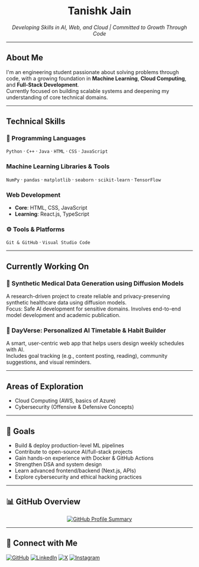 <h1 align="center">Tanishk Jain</h1>
<p align="center"><em>Developing Skills in AI, Web, and Cloud | Committed to Growth Through Code</em></p>

---

## About Me

I'm an engineering student passionate about solving problems through code, with a growing foundation in **Machine Learning**, **Cloud Computing**, and **Full-Stack Development**.  
Currently focused on building scalable systems and deepening my understanding of core technical domains.

---

## Technical Skills

### 🧾 Programming Languages
`Python` · `C++` · `Java` · `HTML` · `CSS` · `JavaScript`

###  Machine Learning Libraries & Tools
`NumPy` · `pandas` · `matplotlib` · `seaborn` · `scikit-learn` · `TensorFlow`

###  Web Development
- **Core**: HTML, CSS, JavaScript  
- **Learning**: React.js, TypeScript

### ⚙️ Tools & Platforms
`Git & GitHub` · `Visual Studio Code`

---

## Currently Working On

### 🔹 Synthetic Medical Data Generation using Diffusion Models
A research-driven project to create reliable and privacy-preserving synthetic healthcare data using diffusion models.  
Focus: Safe AI development for sensitive domains. Involves end-to-end model development and academic publication.

### 🔹 DayVerse: Personalized AI Timetable & Habit Builder
A smart, user-centric web app that helps users design weekly schedules with AI.  
Includes goal tracking (e.g., content posting, reading), community suggestions, and visual reminders.

---

## Areas of Exploration

-  Cloud Computing (AWS, basics of Azure)  
-  Cybersecurity (Offensive & Defensive Concepts)

---

## 🎯 Goals

- Build & deploy production-level ML pipelines  
- Contribute to open-source AI/full-stack projects  
- Gain hands-on experience with Docker & GitHub Actions  
- Strengthen DSA and system design  
- Learn advanced frontend/backend (Next.js, APIs)  
- Explore cybersecurity and ethical hacking practices

---

## 📊 GitHub Overview

<p align="center">
  <a href="https://github.com/tanishhhk">
    <img src="https://github-profile-summary-cards.vercel.app/api/cards/profile-details?username=tanishhhk&theme=github_dark" alt="GitHub Profile Summary" />
  </a>
</p>

---

## 🔗 Connect with Me
<p align="center">
  
  [![GitHub](https://img.shields.io/badge/GitHub-%23181717.svg?style=for-the-badge&logo=github&logoColor=white)](https://github.com/tanishhhk)
  [![LinkedIn](https://img.shields.io/badge/LinkedIn-%230A66C2.svg?style=for-the-badge&logo=linkedin&logoColor=white)](https://www.linkedin.com/in/tanishhhk/)
  [![X](https://img.shields.io/badge/X-%231DA1F2.svg?style=for-the-badge&logo=twitter&logoColor=white)](https://x.com/tjneedspeace)
  [![Instagram](https://img.shields.io/badge/Instagram-%23E4405F.svg?style=for-the-badge&logo=instagram&logoColor=white)](https://www.instagram.com/_tanishhhkk/)
  
</p>

